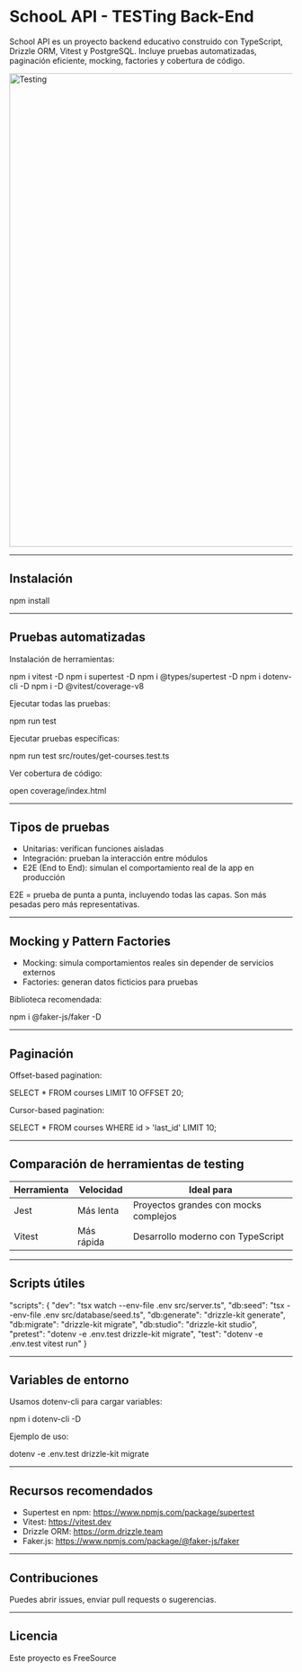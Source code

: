 # SchooL API - TESTing Back-End

School API es un proyecto backend educativo construido con TypeScript, Drizzle ORM, Vitest y PostgreSQL. Incluye pruebas automatizadas, paginación eficiente, mocking, factories y cobertura de código.

<img width="1606" height="842" alt="Testing" src="https://github.com/user-attachments/assets/263b0e08-9b0b-45c8-a145-0f2092416e93" />


------------------------------------------------------------

## Instalación

npm install

------------------------------------------------------------

## Pruebas automatizadas

Instalación de herramientas:

npm i vitest -D
npm i supertest -D
npm i @types/supertest -D
npm i dotenv-cli -D
npm i -D @vitest/coverage-v8

Ejecutar todas las pruebas:

npm run test

Ejecutar pruebas específicas:

npm run test src/routes/get-courses.test.ts

Ver cobertura de código:

open coverage/index.html

------------------------------------------------------------

## Tipos de pruebas

- Unitarias: verifican funciones aisladas
- Integración: prueban la interacción entre módulos
- E2E (End to End): simulan el comportamiento real de la app en producción

E2E = prueba de punta a punta, incluyendo todas las capas. Son más pesadas pero más representativas.

------------------------------------------------------------

## Mocking y Pattern Factories

- Mocking: simula comportamientos reales sin depender de servicios externos
- Factories: generan datos ficticios para pruebas

Biblioteca recomendada:

npm i @faker-js/faker -D

------------------------------------------------------------

## Paginación

Offset-based pagination:

SELECT * FROM courses LIMIT 10 OFFSET 20;

Cursor-based pagination:

SELECT * FROM courses WHERE id > 'last_id' LIMIT 10;

------------------------------------------------------------

## Comparación de herramientas de testing

Herramienta   | Velocidad   | Ideal para
--------------|-------------|-------------------------------
Jest          | Más lenta   | Proyectos grandes con mocks complejos
Vitest        | Más rápida  | Desarrollo moderno con TypeScript

------------------------------------------------------------

## Scripts útiles

"scripts": {
  "dev": "tsx watch --env-file .env src/server.ts",
  "db:seed": "tsx --env-file .env src/database/seed.ts",
  "db:generate": "drizzle-kit generate",
  "db:migrate": "drizzle-kit migrate",
  "db:studio": "drizzle-kit studio",
  "pretest": "dotenv -e .env.test drizzle-kit migrate",
  "test": "dotenv -e .env.test vitest run"
}

------------------------------------------------------------

## Variables de entorno

Usamos dotenv-cli para cargar variables:

npm i dotenv-cli -D

Ejemplo de uso:

dotenv -e .env.test drizzle-kit migrate

------------------------------------------------------------

## Recursos recomendados

- Supertest en npm: https://www.npmjs.com/package/supertest
- Vitest: https://vitest.dev
- Drizzle ORM: https://orm.drizzle.team
- Faker.js: https://www.npmjs.com/package/@faker-js/faker

------------------------------------------------------------

## Contribuciones

Puedes abrir issues, enviar pull requests o sugerencias.

------------------------------------------------------------

## Licencia

Este proyecto es FreeSource
